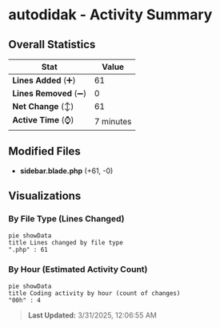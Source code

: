 # autodidak - Activity Summary 

## Overall Statistics

| Stat                   | Value                                                             |
| ---------------------- | ----------------------------------------------------------------- |
| **Lines Added** (➕)   | 61                                          |
| **Lines Removed** (➖) | 0                                        |
| **Net Change** (↕)    | 61                |
| **Active Time** (⌚)   | 7 minutes |


## Modified Files
- **sidebar.blade.php** (+61, -0)

## Visualizations

### By File Type (Lines Changed)

```mermaid
pie showData
title Lines changed by file type
".php" : 61
```

### By Hour (Estimated Activity Count)

```mermaid
pie showData
title Coding activity by hour (count of changes)
"00h" : 4
```


> **Last Updated:** 3/31/2025, 12:06:55 AM